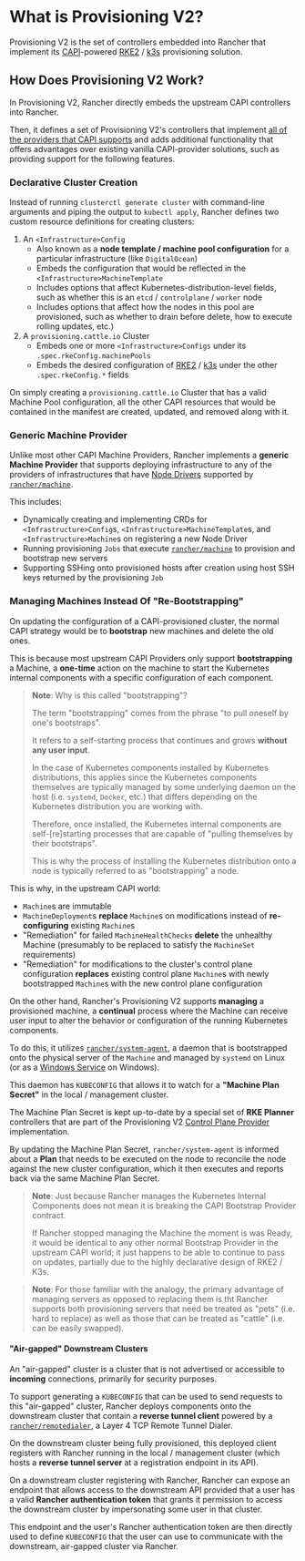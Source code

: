 # What is Provisioning V2?

Provisioning V2 is the set of controllers embedded into Rancher that implement its [CAPI](./00_capi.md)-powered [RKE2](https://docs.rke2.io/) / [k3s](https://k3s.io/) provisioning solution.

## How Does Provisioning V2 Work?

In Provisioning V2, Rancher directly embeds the upstream CAPI controllers into Rancher.

Then, it defines a set of Provisioning V2's controllers that implement [all of the providers that CAPI supports](./01_capi_providers.md) and adds additional functionality that offers advantages over existing vanilla CAPI-provider solutions, such as providing support for the following features.

### Declarative Cluster Creation

Instead of running `clusterctl generate cluster` with command-line arguments and piping the output to `kubectl apply`, Rancher defines two custom resource definitions for creating clusters:
1. An `<Infrastructure>Config`
    - Also known as a **node template / machine pool configuration** for a particular infrastructure (like `DigitalOcean`)
    - Embeds the configuration that would be reflected in the `<Infrastructure>MachineTemplate`
    - Includes options that affect Kubernetes-distribution-level fields, such as whether this is an `etcd` / `controlplane` / `worker` node
    - Includes options that affect how the nodes in this pool are provisioned, such as whether to drain before delete, how to execute rolling updates, etc.)
2. A `provisioning.cattle.io` Cluster
    - Embeds one or more `<Infrastructure>Configs` under its `.spec.rkeConfig.machinePools`
    - Embeds the desired configuration of [RKE2](https://docs.rke2.io/) / [k3s](https://k3s.io/) under the other `.spec.rkeConfig.*` fields

On simply creating a `provisioning.cattle.io` Cluster that has a valid Machine Pool configuration, all the other CAPI resources that would be contained in the manifest are created, updated, and removed along with it.

### Generic Machine Provider

Unlike most other CAPI Machine Providers, Rancher implements a **generic Machine Provider** that supports deploying infrastructure to any of the providers of infrastructures that have [Node Drivers](https://github.com/rancher/machine/tree/master/drivers) supported by [`rancher/machine`](https://github.com/rancher/machine).

This includes:
  - Dynamically creating and implementing CRDs for `<Infrastructure>Config`s, `<Infrastructure>MachineTemplate`s, and `<Infrastructure>Machine`s on registering a new Node Driver
  - Running provisioning `Jobs` that execute [`rancher/machine`](https://github.com/rancher/machine) to provision and bootstrap new servers
  - Supporting SSHing onto provisioned hosts after creation using host SSH keys returned by the provisioning `Job`

### Managing Machines Instead Of "Re-Bootstrapping"

On updating the configuration of a CAPI-provisioned cluster, the normal CAPI strategy would be to **bootstrap** new machines and delete the old ones.

This is because most upstream CAPI Providers only support **bootstrapping** a Machine, a **one-time** action on the machine to start the Kubernetes internal components with a specific configuration of each component.

> **Note**: Why is this called "bootstrapping"?
>
> The term "bootstrapping" comes from the phrase "to pull oneself by one's bootstraps". 
>
> It refers to a self-starting process that continues and grows **without any user input**.
>
> In the case of Kubernetes components installed by Kubernetes distributions, this applies since the Kubernetes components themselves are typically managed by some underlying daemon on the host (i.e. `systemd`, `Docker`, etc.) that differs depending on the Kubernetes distribution you are working with.
>
> Therefore, once installed, the Kubernetes internal components are self-[re]starting processes that are capable of "pulling themselves by their bootstraps".
>
> This is why the process of installing the Kubernetes distribution onto a node is typically referred to as "bootstrapping" a node.

This is why, in the upstream CAPI world:
- `Machine`s are immutable
- `MachineDeployment`s **replace** `Machine`s on modifications instead of **re-configuring** existing `Machine`s
- "Remediation" for failed `MachineHealthChecks` **delete** the unhealthy Machine (presumably to be replaced to satisfy the `MachineSet` requirements)
- "Remediation" for modifications to the cluster's control plane configuration **replaces** existing control plane `Machine`s with newly bootstrapped `Machine`s with the new control plane configuration

On the other hand, Rancher's Provisioning V2 supports **managing** a provisioned machine, a **continual** process where the Machine can receive user input to alter the behavior or configuration of the running Kubernetes components.

To do this, it utilizes [`rancher/system-agent`](https://github.com/rancher/system-agent), a daemon that is bootstrapped onto the physical server of the `Machine` and managed by `systemd` on Linux (or as a [Windows Service](https://learn.microsoft.com/en-us/dotnet/framework/windows-services/introduction-to-windows-service-applications) on Windows).

This daemon has `KUBECONFIG` that allows it to watch for a **"Machine Plan Secret"** in the local / management cluster.

The Machine Plan Secret is kept up-to-date by a special set of **RKE Planner** controllers that are part of the Provisioning V2 [Control Plane Provider](./01_capi_providers.md#control-plane-provider) implementation.

By updating the Machine Plan Secret, `rancher/system-agent` is informed about a **Plan** that needs to be executed on the node to reconcile the node against the new cluster configuration, which it then executes and reports back via the same Machine Plan Secret.

> **Note**: Just because Rancher manages the Kubernetes Internal Components does not mean it is breaking the CAPI Bootstrap Provider contract.
>
> If Rancher stopped managing the Machine the moment is was Ready, it would be identical to any other normal Bootstrap Provider in the upstream CAPI world; it just happens to be able to continue to pass on updates, partially due to the highly declarative design of RKE2 / K3s.

> **Note**: For those familiar with the analogy, the primary advantage of managing servers as opposed to replacing them is tht Rancher supports both provisioning servers that need be treated as "pets" (i.e. hard to replace) as well as those that can be treated as "cattle" (i.e. can be easily swapped).

#### "Air-gapped" Downstream Clusters

An "air-gapped" cluster is a cluster that is not advertised or accessible to **incoming** connections, primarily for security purposes.

To support generating a `KUBECONFIG` that can be used to send requests to this "air-gapped" cluster, Rancher deploys components onto the downstream cluster that contain a **reverse tunnel client** powered by a [`rancher/remotedialer`](https://github.com/rancher/remotedialer), a Layer 4 TCP Remote Tunnel Dialer.

On the downstream cluster being fully provisioned, this deployed client registers with Rancher running in the local / management cluster (which hosts a **reverse tunnel server** at a registration endpoint in its API).

On a downstream cluster registering with Rancher, Rancher can expose an endpoint that allows access to the downstream API provided that a user has a valid **Rancher authentication token** that grants it permission to access the downstream cluster by impersonating some user in that cluster.

This endpoint and the user's Rancher authentication token are then directly used to define `KUBECONFIG` that the user can use to communicate with the downstream, air-gapped cluster via Rancher.
